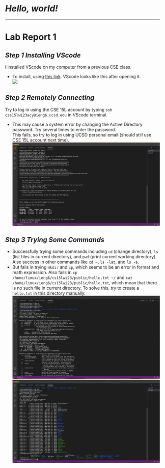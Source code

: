 # ***Hello, world!***

---
# **Lab Report 1**

## ***Step 1  Installing VScode***
I installed VScode on my computer from a previous CSE class. 
* To install, using [this link](https://code.visualstudio.com/). VScode looks like this after opening it. \
![](file:///Users/jiangmengding/Desktop/junit-example/screenshots/vscode.png)

## ***Step 2  Remotely Connecting***
Try to log in using the CSE 15L account by typing `ssh cse15lwi23acy@ieng6.ucsd.edu` in VScode terminal.
* This may cause a system error by changing the Active Directory password. Try several times to enter the password. \
This fails, so try to log in using UCSD personal email (should still use CSE 15L account next time). \
![ss1](https://github.com/j3ding/cse15l-lab-reports/blob/main/ss1.png)

## ***Step 3  Trying Some Commands***
* Successfully trying some commands including `cd` (change directory), `ls` (list files in current directory), and `pwd` (print current working directory). Also success in other commands like `cd ~`, `ls -lat`, and `ls -a`.
* But fails in trying `mkdir` and `cp`, which seems to be an error in format and math expression. Also fails in `cp /home/linux/ieng6/cs15lwi23/public/hello.txt ~/` and `cat /home/linux/ieng6/cs15lwi23/public/hello.txt`, which mean that there is no such file in current directory. To solve this, try to create a `hello.txt` in this directory manually. \
![ss3](https://github.com/j3ding/cse15l-lab-reports/blob/main/ss3.png)
![ss2](https://github.com/j3ding/cse15l-lab-reports/blob/main/ss2.png)
